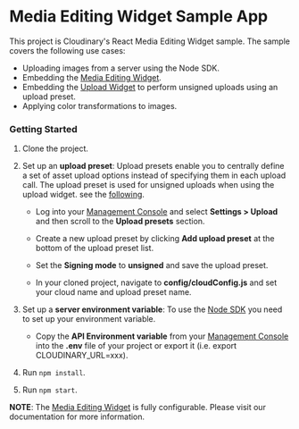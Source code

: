 # Media Editing Widget Sample App

This project is Cloudinary's React Media Editing Widget sample.
The sample covers the following use cases:

* Uploading images from a server using the Node SDK.
* Embedding the [Media Editing Widget](https://cloudinary.com/documentation/media_editor).
* Embedding the [Upload Widget](https://cloudinary.com/documentation/upload_widget)
 to perform unsigned uploads using an upload preset.
* Applying color transformations to images.

### Getting Started

1. Clone the project.

2. Set up an **upload preset**:
Upload presets enable you to centrally define a set of asset upload options
instead of specifying them in each upload call. The upload preset is used 
for unsigned uploads when using the upload widget. 
see the [following](https://cloudinary.com/documentation/upload_presets).
    * Log into your [Management Console](https://cloudinary.com/console) and select **Settings > Upload** and then scroll 
to the **Upload presets** section.

    * Create a new upload preset by clicking **Add upload preset** at the bottom of the upload preset list.

    * Set the **Signing mode** to  **unsigned** and save the upload preset.

    * In your cloned project, navigate to **config/cloudConfig.js** and set your cloud name and upload preset name.

3. Set up a **server environment variable**:
To use the [Node SDK](https://cloudinary.com/documentation/node_integration)
you need to set up your environment variable.

    * Copy the **API Environment variable** 
from your [Management Console](https://cloudinary.com/console)  
into the **.env** file of your project or export it (i.e. export CLOUDINARY_URL=xxx).

4. Run `npm install`.
5. Run `npm start`. 

**NOTE**: The [Media Editing Widget](https://cloudinary.com/documentation/media_editor)
is fully configurable. Please visit our documentation for more information. 
